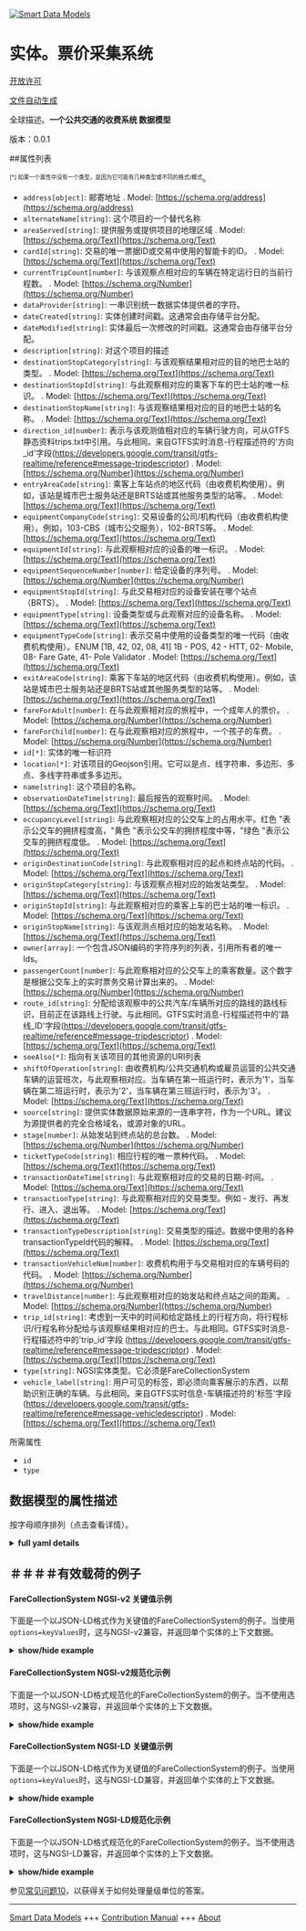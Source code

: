 <!-- 10-Header -->  
[![Smart Data Models](https://smartdatamodels.org/wp-content/uploads/2022/01/SmartDataModels_logo.png "Logo")](https://smartdatamodels.org)  
实体。票价采集系统  
=========<!-- /10-Header -->  
<!-- 15-License -->  
[开放许可](https://github.com/smart-data-models//dataModel.Transportation/blob/master/FareCollectionSystem/LICENSE.md)  
[文件自动生成](https://docs.google.com/presentation/d/e/2PACX-1vTs-Ng5dIAwkg91oTTUdt8ua7woBXhPnwavZ0FxgR8BsAI_Ek3C5q97Nd94HS8KhP-r_quD4H0fgyt3/pub?start=false&loop=false&delayms=3000#slide=id.gb715ace035_0_60)  
<!-- /15-License -->  
<!-- 20-Description -->  
全球描述。**一个公共交通的收费系统 数据模型**  
版本：0.0.1  
<!-- /20-Description -->  
<!-- 30-PropertiesList -->  

##属性列表  

<sup><sub>[*] 如果一个属性中没有一个类型，是因为它可能有几种类型或不同的格式/模式</sub></sup>。  
- `address[object]`: 邮寄地址  . Model: [https://schema.org/address](https://schema.org/address)- `alternateName[string]`: 这个项目的一个替代名称  - `areaServed[string]`: 提供服务或提供项目的地理区域  . Model: [https://schema.org/Text](https://schema.org/Text)- `cardId[string]`: 交易的唯一票据ID或交易中使用的智能卡的ID。  . Model: [https://schema.org/Text](https://schema.org/Text)- `currentTripCount[number]`: 与该观察点相对应的车辆在特定运行日的当前行程数。  . Model: [https://schema.org/Number](https://schema.org/Number)- `dataProvider[string]`: 一串识别统一数据实体提供者的字符。  - `dateCreated[string]`: 实体创建时间戳。这通常会由存储平台分配。  - `dateModified[string]`: 实体最后一次修改的时间戳。这通常会由存储平台分配。  - `description[string]`: 对这个项目的描述  - `destinationStopCategory[string]`: 与该观察结果相对应的目的地巴士站的类型。  . Model: [https://schema.org/Text](https://schema.org/Text)- `destinationStopId[string]`: 与此观察相对应的乘客下车的巴士站的唯一标识。  . Model: [https://schema.org/Text](https://schema.org/Text)- `destinationStopName[string]`: 与该观察结果相对应的目的地巴士站的名称。  . Model: [https://schema.org/Text](https://schema.org/Text)- `direction_id[number]`: 表示与该观测值相对应的车辆行驶方向，可从GTFS静态资料trips.txt中引用。与此相同。来自GTFS实时消息-行程描述符的'方向_id'字段(https://developers.google.com/transit/gtfs-realtime/reference#message-tripdescriptor)  . Model: [https://schema.org/Number](https://schema.org/Number)- `entryAreaCode[string]`: 乘客上车站点的地区代码（由收费机构使用）。例如，该站是城市巴士服务站还是BRTS站或其他服务类型的站等。  . Model: [https://schema.org/Text](https://schema.org/Text)- `equipmentCompanyCode[string]`: 交易设备的公司/机构代码（由收费机构使用）。例如，103-CBS（城市公交服务），102-BRTS等。  . Model: [https://schema.org/Text](https://schema.org/Text)- `equipmentId[string]`: 与此观察相对应的设备的唯一标识。  . Model: [https://schema.org/Text](https://schema.org/Text)- `equipmentSequenceNumber[number]`: 给定设备的序列号。  . Model: [https://schema.org/Number](https://schema.org/Number)- `equipmentStopId[string]`: 与此交易相对应的设备安装在哪个站点（BRTS）。  . Model: [https://schema.org/Text](https://schema.org/Text)- `equipmentType[string]`: 设备类型或与此观察对应的设备名称。  . Model: [https://schema.org/Text](https://schema.org/Text)- `equipmentTypeCode[string]`: 表示交易中使用的设备类型的唯一代码（由收费机构使用）。ENUM [1B, 42, 02, 08, 41] 1B - POS, 42 - HTT, 02- Mobile, 08- Fare Gate, 41- Pole Validator  . Model: [https://schema.org/Text](https://schema.org/Text)- `exitAreaCode[string]`: 乘客下车站的地区代码（由收费机构使用）。例如，该站是城市巴士服务站还是BRTS站或其他服务类型的站等。  . Model: [https://schema.org/Text](https://schema.org/Text)- `fareForAdult[number]`: 在与此观察相对应的旅程中，一个成年人的票价。  . Model: [https://schema.org/Number](https://schema.org/Number)- `fareForChild[number]`: 在与此观察相对应的旅程中，一个孩子的车费。  . Model: [https://schema.org/Number](https://schema.org/Number)- `id[*]`: 实体的唯一标识符  - `location[*]`: 对该项目的Geojson引用。它可以是点、线字符串、多边形、多点、多线字符串或多多边形。  - `name[string]`: 这个项目的名称。  - `observationDateTime[string]`: 最后报告的观察时间。  . Model: [https://schema.org/Text](https://schema.org/Text)- `occupancyLevel[string]`: 与此观察相对应的公交车上的占用水平。红色 "表示公交车的拥挤程度高，"黄色 "表示公交车的拥挤程度中等，"绿色 "表示公交车的拥挤程度低。  . Model: [https://schema.org/Text](https://schema.org/Text)- `originDestinationCode[string]`: 与此观察相对应的起点和终点站的代码。  . Model: [https://schema.org/Text](https://schema.org/Text)- `originStopCategory[string]`: 与该观察点相对应的始发站类型。  . Model: [https://schema.org/Text](https://schema.org/Text)- `originStopId[string]`: 与此观察相对应的乘客上车的巴士站的唯一标识。  . Model: [https://schema.org/Text](https://schema.org/Text)- `originStopName[string]`: 与该观测点相对应的始发站名称。  . Model: [https://schema.org/Text](https://schema.org/Text)- `owner[array]`: 一个包含JSON编码的字符序列的列表，引用所有者的唯一Ids。  - `passengerCount[number]`: 与此观察相对应的公交车上的乘客数量。这个数字是根据公交车上的实时票务交易计算出来的。  . Model: [https://schema.org/Number](https://schema.org/Number)- `route_id[string]`: 分配给该观察中的公共汽车/车辆所对应的路线的路线标识，目前正在该路线上行驶。与此相同。GTFS实时消息-行程描述符中的'路线_ID'字段(https://developers.google.com/transit/gtfs-realtime/reference#message-tripdescriptor)  . Model: [https://schema.org/Text](https://schema.org/Text)- `seeAlso[*]`: 指向有关该项目的其他资源的URI列表  - `shiftOfOperation[string]`: 由收费机构/公共交通机构或雇员运营的公共交通车辆的运营班次，与此观察相对应。当车辆在第一班运行时，表示为'1'，当车辆在第二班运行时，表示为'2'，当车辆在第三班运行时，表示为'3'。  . Model: [https://schema.org/Text](https://schema.org/Text)- `source[string]`: 提供实体数据原始来源的一连串字符，作为一个URL。建议为源提供者的完全合格域名，或源对象的URL。  - `stage[number]`: 从始发站到终点站的总台数。  . Model: [https://schema.org/Number](https://schema.org/Number)- `ticketTypeCode[string]`: 相应行程的唯一票种代码。  . Model: [https://schema.org/Text](https://schema.org/Text)- `transactionDateTime[string]`: 与此观察相对应的交易的日期-时间。  . Model: [https://schema.org/Text](https://schema.org/Text)- `transactionType[string]`: 与此观察相对应的交易类型。例如 - 发行、再发行、进入、退出等。  . Model: [https://schema.org/Text](https://schema.org/Text)- `transactionTypeDescription[string]`: 交易类型的描述。数据中使用的各种transactionTypeId代码的解释。  . Model: [https://schema.org/Text](https://schema.org/Text)- `transactionVehicleNum[number]`: 收费机构用于与交易相对应的车辆号码的代码。  . Model: [https://schema.org/Number](https://schema.org/Number)- `travelDistance[number]`: 与此观察相对应的始发站和终点站之间的距离。  . Model: [https://schema.org/Number](https://schema.org/Number)- `trip_id[string]`: 考虑到一天中的时间和给定路线上的行程方向，将行程标识/行程名称分配给与该观察结果相对应的巴士。与此相同。GTFS实时消息-行程描述符中的'trip_id'字段 (https://developers.google.com/transit/gtfs-realtime/reference#message-tripdescriptor)  . Model: [https://schema.org/Text](https://schema.org/Text)- `type[string]`: NGSI实体类型。它必须是FareCollectionSystem  - `vehicle_label[string]`: 用户可见的标签，即必须向乘客展示的东西，以帮助识别正确的车辆。与此相同。来自GTFS实时信息-车辆描述符的'标签'字段 (https://developers.google.com/transit/gtfs-realtime/reference#message-vehicledescriptor)  . Model: [https://schema.org/Text](https://schema.org/Text)<!-- /30-PropertiesList -->  
<!-- 35-RequiredProperties -->  
所需属性  
- `id`  - `type`  <!-- /35-RequiredProperties -->  
<!-- 40-RequiredProperties -->  
<!-- /40-RequiredProperties -->  
<!-- 50-DataModelHeader -->  
## 数据模型的属性描述  
按字母顺序排列（点击查看详情）。  
<!-- /50-DataModelHeader -->  
<!-- 60-ModelYaml -->  
<details><summary><strong>full yaml details</strong></summary>    
```yaml  
FareCollectionSystem:    
  description: 'A public transit fare collection system Data Model'    
  properties:    
    address:    
      description: 'The mailing address'    
      properties:    
        addressCountry:    
          description: 'Property. The country. For example, Spain. Model:''https://schema.org/addressCountry'''    
          type: string    
        addressLocality:    
          description: 'Property. The locality in which the street address is, and which is in the region. Model:''https://schema.org/addressLocality'''    
          type: string    
        addressRegion:    
          description: 'Property. The region in which the locality is, and which is in the country. Model:''https://schema.org/addressRegion'''    
          type: string    
        postOfficeBoxNumber:    
          description: 'Property. The post office box number for PO box addresses. For example, 03578. Model:''https://schema.org/postOfficeBoxNumber'''    
          type: string    
        postalCode:    
          description: 'Property. The postal code. For example, 24004. Model:''https://schema.org/https://schema.org/postalCode'''    
          type: string    
        streetAddress:    
          description: 'Property. The street address. Model:''https://schema.org/streetAddress'''    
          type: string    
      type: object    
      x-ngsi:    
        model: https://schema.org/address    
        type: Property    
    alternateName:    
      description: 'An alternative name for this item'    
      type: string    
      x-ngsi:    
        type: Property    
    areaServed:    
      description: 'The geographic area where a service or offered item is provided'    
      type: string    
      x-ngsi:    
        model: https://schema.org/Text    
        type: Property    
    cardId:    
      description: 'Unique ticket Id of the transaction or Id of the smart card used in the transaction.'    
      type: string    
      x-ngsi:    
        model: https://schema.org/Text    
        type: Property    
    currentTripCount:    
      description: 'The current count of trips made by the vehicle corresponding to this observation on the given day of operation.'    
      type: number    
      x-ngsi:    
        model: https://schema.org/Number    
        type: Property    
    dataProvider:    
      description: 'A sequence of characters identifying the provider of the harmonised data entity.'    
      type: string    
      x-ngsi:    
        type: Property    
    dateCreated:    
      description: 'Entity creation timestamp. This will usually be allocated by the storage platform.'    
      format: date-time    
      type: string    
      x-ngsi:    
        type: Property    
    dateModified:    
      description: 'Timestamp of the last modification of the entity. This will usually be allocated by the storage platform.'    
      format: date-time    
      type: string    
      x-ngsi:    
        type: Property    
    description:    
      description: 'A description of this item'    
      type: string    
      x-ngsi:    
        type: Property    
    destinationStopCategory:    
      description: 'Type of the destination bus stop corresponding to this observation.'    
      type: string    
      x-ngsi:    
        model: https://schema.org/Text    
        type: Property    
    destinationStopId:    
      description: 'Unique Id of the bus stop at which the passenger deboards from the bus corresponding to this observation.'    
      type: string    
      x-ngsi:    
        model: https://schema.org/Text    
        type: Property    
    destinationStopName:    
      description: 'The name of the destination bus stop corresponding to this observation.'    
      type: string    
      x-ngsi:    
        model: https://schema.org/Text    
        type: Property    
    direction_id:    
      description: "Indicates the direction of travel of the vehicle corresponding to this observation, can be referenced from the GTFS static feed trips.txt. SameAs: 'direction_id' field from GTFS Realtime message-TripDescriptor (https://developers.google.com/transit/gtfs-realtime/reference#message-tripdescriptor)"    
      type: number    
      x-ngsi:    
        model: https://schema.org/Number    
        type: Property    
    entryAreaCode:    
      description: 'Area code of the passenger boarding stop (used by the fare collection agency). For example, whether the stop is city-bus-service stop or brts stop or other service type stop etc.'    
      type: string    
      x-ngsi:    
        model: https://schema.org/Text    
        type: Property    
    equipmentCompanyCode:    
      description: 'Company/Agency code for the transaction equipment (used by fare collection agency). For example, 103 - CBS (city bus service),102 - BRTS etc.'    
      type: string    
      x-ngsi:    
        model: https://schema.org/Text    
        type: Property    
    equipmentId:    
      description: 'Unique Id of the equipment corresponding to this observation.'    
      type: string    
      x-ngsi:    
        model: https://schema.org/Text    
        type: Property    
    equipmentSequenceNumber:    
      description: 'Sequence number for the given equipment.'    
      type: number    
      x-ngsi:    
        model: https://schema.org/Number    
        type: Property    
    equipmentStopId:    
      description: 'Stop Id (BRTS) at which the equipment corresponding to this transaction is installed.'    
      type: string    
      x-ngsi:    
        model: https://schema.org/Text    
        type: Property    
    equipmentType:    
      description: 'Type of equipment or the name of the equipment corresponding to this observation.'    
      type: string    
      x-ngsi:    
        model: https://schema.org/Text    
        type: Property    
    equipmentTypeCode:    
      description: 'Unique code indicating the type of equipment used in the transaction (used by fare collection agency).ENUM [1B, 42, 02, 08, 41] 1B - POS, 42 - HTT, 02- Mobile, 08- Fare Gate, 41- Pole Validator'    
      enum:    
        - 1B    
        - 42    
        - 02    
        - 08    
        - 41    
      type: string    
      x-ngsi:    
        model: https://schema.org/Text    
        type: Property    
    exitAreaCode:    
      description: 'Area code of the passenger alighting stop (used by the fare collection agency). For example, whether the stop is city-bus-service stop or BRTS stop or other service type stop etc.'    
      type: string    
      x-ngsi:    
        model: https://schema.org/Text    
        type: Property    
    fareForAdult:    
      description: 'The fare for an adult in the journey corresponding to this observation.'    
      type: number    
      x-ngsi:    
        model: https://schema.org/Number    
        type: Property    
    fareForChild:    
      description: 'The fare for a child in the journey corresponding to this observation.'    
      type: number    
      x-ngsi:    
        model: https://schema.org/Number    
        type: Property    
    id:    
      anyOf: &farecollectionsystem_-_properties_-_owner_-_items_-_anyof    
        - description: 'Property. Identifier format of any NGSI entity'    
          maxLength: 256    
          minLength: 1    
          pattern: ^[\w\-\.\{\}\$\+\*\[\]`|~^@!,:\\]+$    
          type: string    
        - description: 'Property. Identifier format of any NGSI entity'    
          format: uri    
          type: string    
      description: 'Unique identifier of the entity'    
      x-ngsi:    
        type: Property    
    location:    
      description: 'Geojson reference to the item. It can be Point, LineString, Polygon, MultiPoint, MultiLineString or MultiPolygon'    
      oneOf:    
        - description: 'GeoProperty. Geojson reference to the item. Point'    
          properties:    
            bbox:    
              items:    
                type: number    
              minItems: 4    
              type: array    
            coordinates:    
              items:    
                type: number    
              minItems: 2    
              type: array    
            type:    
              enum:    
                - Point    
              type: string    
          required:    
            - type    
            - coordinates    
          title: 'GeoJSON Point'    
          type: object    
        - description: 'GeoProperty. Geojson reference to the item. LineString'    
          properties:    
            bbox:    
              items:    
                type: number    
              minItems: 4    
              type: array    
            coordinates:    
              items:    
                items:    
                  type: number    
                minItems: 2    
                type: array    
              minItems: 2    
              type: array    
            type:    
              enum:    
                - LineString    
              type: string    
          required:    
            - type    
            - coordinates    
          title: 'GeoJSON LineString'    
          type: object    
        - description: 'GeoProperty. Geojson reference to the item. Polygon'    
          properties:    
            bbox:    
              items:    
                type: number    
              minItems: 4    
              type: array    
            coordinates:    
              items:    
                items:    
                  items:    
                    type: number    
                  minItems: 2    
                  type: array    
                minItems: 4    
                type: array    
              type: array    
            type:    
              enum:    
                - Polygon    
              type: string    
          required:    
            - type    
            - coordinates    
          title: 'GeoJSON Polygon'    
          type: object    
        - description: 'GeoProperty. Geojson reference to the item. MultiPoint'    
          properties:    
            bbox:    
              items:    
                type: number    
              minItems: 4    
              type: array    
            coordinates:    
              items:    
                items:    
                  type: number    
                minItems: 2    
                type: array    
              type: array    
            type:    
              enum:    
                - MultiPoint    
              type: string    
          required:    
            - type    
            - coordinates    
          title: 'GeoJSON MultiPoint'    
          type: object    
        - description: 'GeoProperty. Geojson reference to the item. MultiLineString'    
          properties:    
            bbox:    
              items:    
                type: number    
              minItems: 4    
              type: array    
            coordinates:    
              items:    
                items:    
                  items:    
                    type: number    
                  minItems: 2    
                  type: array    
                minItems: 2    
                type: array    
              type: array    
            type:    
              enum:    
                - MultiLineString    
              type: string    
          required:    
            - type    
            - coordinates    
          title: 'GeoJSON MultiLineString'    
          type: object    
        - description: 'GeoProperty. Geojson reference to the item. MultiLineString'    
          properties:    
            bbox:    
              items:    
                type: number    
              minItems: 4    
              type: array    
            coordinates:    
              items:    
                items:    
                  items:    
                    items:    
                      type: number    
                    minItems: 2    
                    type: array    
                  minItems: 4    
                  type: array    
                type: array    
              type: array    
            type:    
              enum:    
                - MultiPolygon    
              type: string    
          required:    
            - type    
            - coordinates    
          title: 'GeoJSON MultiPolygon'    
          type: object    
      x-ngsi:    
        type: GeoProperty    
    name:    
      description: 'The name of this item.'    
      type: string    
      x-ngsi:    
        type: Property    
    observationDateTime:    
      description: 'Last reported time of observation.'    
      format: date-time    
      type: string    
      x-ngsi:    
        model: https://schema.org/Text    
        type: Property    
    occupancyLevel:    
      description: 'Occupancy level in the public transit bus corresponding to this observation. ''Red'' indicates the congestion level in the bus is HIGH, ''Yellow'' indicates the congestion level in the bus is MODERATE and ''Green'' indicates the congestion level in the bus is LOW.'    
      enum:    
        - Red    
        - Yellow    
        - Green    
      type: string    
      x-ngsi:    
        model: https://schema.org/Text    
        type: Property    
    originDestinationCode:    
      description: 'The code for the origin and destination stops corresponding to this observation.'    
      type: string    
      x-ngsi:    
        model: https://schema.org/Text    
        type: Property    
    originStopCategory:    
      description: 'Type of the origin bus stop corresponding to this observation.'    
      type: string    
      x-ngsi:    
        model: https://schema.org/Text    
        type: Property    
    originStopId:    
      description: 'Unique Id of the bus stop at which the passenger boards into the bus corresponding to this observation.'    
      type: string    
      x-ngsi:    
        model: https://schema.org/Text    
        type: Property    
    originStopName:    
      description: 'The name of the origin bus stop corresponding to this observation.'    
      type: string    
      x-ngsi:    
        model: https://schema.org/Text    
        type: Property    
    owner:    
      description: 'A List containing a JSON encoded sequence of characters referencing the unique Ids of the owner(s)'    
      items:    
        anyOf: *farecollectionsystem_-_properties_-_owner_-_items_-_anyof    
        description: 'Property. Unique identifier of the entity'    
      type: array    
      x-ngsi:    
        type: Property    
    passengerCount:    
      description: 'Number of passengers travelling in the public transit bus corresponding to this observation. This count is computed based on the realtime ticketing transactions in the public transit bus.'    
      type: number    
      x-ngsi:    
        model: https://schema.org/Number    
        type: Property    
    route_id:    
      description: "Route Id assigned to the route on which the bus/vehicle corresponding to the bus in this observation is currently plying on. SameAs: 'route_id' field from GTFS Realtime message-TripDescriptor (https://developers.google.com/transit/gtfs-realtime/reference#message-tripdescriptor)"    
      type: string    
      x-ngsi:    
        model: https://schema.org/Text    
        type: Property    
    seeAlso:    
      description: 'list of uri pointing to additional resources about the item'    
      oneOf:    
        - items:    
            format: uri    
            type: string    
          minItems: 1    
          type: array    
        - format: uri    
          type: string    
      x-ngsi:    
        type: Property    
    shiftOfOperation:    
      description: 'Shift of operation of the public transit vehicle operated by the fare collection agency/ public transit agency or the employee corresponding to this observation. Indicated as ''1'' when the vehicle operates in the first shift, ''2'' when the vehicle operates in the second shift and ''3'' when the vehicle operates in the third shift.'    
      type: string    
      x-ngsi:    
        model: https://schema.org/Text    
        type: Property    
    source:    
      description: 'A sequence of characters giving the original source of the entity data as a URL. Recommended to be the fully qualified domain name of the source provider, or the URL to the source object.'    
      type: string    
      x-ngsi:    
        type: Property    
    stage:    
      description: 'Total number of stages from the origin bus stop to the destination bus stop.'    
      type: number    
      x-ngsi:    
        model: https://schema.org/Number    
        type: Property    
    ticketTypeCode:    
      description: 'Unique ticket type code of the corresponding trip.'    
      type: string    
      x-ngsi:    
        model: https://schema.org/Text    
        type: Property    
    transactionDateTime:    
      description: 'Date-time of the transaction corresponding to this observation.'    
      format: date-time    
      type: string    
      x-ngsi:    
        model: https://schema.org/Text    
        type: Property    
    transactionType:    
      description: 'Type of the transaction corresponding to this observation. For Eg - Issue, ReIssue, Entry, Exit etc.'    
      type: string    
      x-ngsi:    
        model: https://schema.org/Text    
        type: Property    
    transactionTypeDescription:    
      description: 'Description of the transaction type. Explanation of various transactionTypeId codes used in the data.'    
      type: string    
      x-ngsi:    
        model: https://schema.org/Text    
        type: Property    
    transactionVehicleNum:    
      description: 'Code used by fare collection agency for the vehicle number corresponding to the transaction.'    
      type: number    
      x-ngsi:    
        model: https://schema.org/Number    
        type: Property    
    travelDistance:    
      description: 'The distance between the origin bus stop and the destination bus stop corresponding to this observation.'    
      type: number    
      x-ngsi:    
        model: https://schema.org/Number    
        type: Property    
    trip_id:    
      description: "Trip Id/Trip name alloted to the bus corresponding to this observation, in consideration to the time of the day and the direction of the trip on the given routeId. SameAs: 'trip_id' field from GTFS Realtime message-TripDescriptor (https://developers.google.com/transit/gtfs-realtime/reference#message-tripdescriptor)"    
      type: string    
      x-ngsi:    
        model: https://schema.org/Text    
        type: Property    
    type:    
      description: 'NGSI entity type. It has to be FareCollectionSystem'    
      enum:    
        - FareCollectionSystem    
      type: string    
      x-ngsi:    
        type: Property    
    vehicle_label:    
      description: "User visible label, i.e., something that must be shown to the passenger to help identify the correct vehicle. SameAs: 'label' field from GTFS Realtime message-VehicleDescriptor (https://developers.google.com/transit/gtfs-realtime/reference#message-vehicledescriptor)"    
      type: string    
      x-ngsi:    
        model: https://schema.org/Text    
        type: Property    
  required:    
    - id    
    - type    
  type: object    
  x-derived-from: ""    
  x-disclaimer: 'Redistribution and use in source and binary forms, with or without modification, are permitted  provided that the license conditions are met. Copyleft (c) 2021 Contributors to Smart Data Models Program'    
  x-license-url: https://github.com/smart-data-models/dataModel.Transportation/blob/master/FareCollectionSystem/LICENSE.md    
  x-model-schema: https://smart-data-models.github.io/dataModel.Transportation/FareCollectionSystem/schema.json    
  x-model-tags: ""    
  x-version: 0.0.1    
```  
</details>    
<!-- /60-ModelYaml -->  
<!-- 70-MiddleNotes -->  
<!-- /70-MiddleNotes -->  
<!-- 80-Examples -->  
## ＃＃＃＃有效载荷的例子  
#### FareCollectionSystem NGSI-v2 关键值示例  
下面是一个以JSON-LD格式作为关键值的FareCollectionSystem的例子。当使用`options=keyValues`时，这与NGSI-v2兼容，并返回单个实体的上下文数据。  
<details><summary><strong>show/hide example</strong></summary>    
```json  
{  
  "id": "urn:ngsi-ld:FareCollectionSystem:id:RJSB:34513580",  
  "type": "FareCollectionSystem",  
  "address": {  
    "addressCountry": "France",  
    "addressLocality": "Nice",  
    "addressRegion": "Provenza-Alpes-Costa Azul",  
    "postOfficeBoxNumber": "",  
    "postalCode": "06000",  
    "streetAddress": "Av. Nicolas II"  
  },  
  "alternateName": "",  
  "areaServed": "Nice",  
  "cardId": "987201910",  
  "currentTripCount": 12,  
  "dataProvider": "",  
  "dateCreated": "2020-11-02T06:16:42Z",  
  "dateModified": "2020-12-27T15:13:17Z",  
  "description": "Fare collection system Nize for regional routes",  
  "destinationStopCategory": "Airport",  
  "destinationStopId": "Nice-Airport",  
  "destinationStopName": "Hour risk somebody deal system discussion other plan. Stage the film occur.",  
  "direction_id": 1,  
  "entryAreaCode": "city-bus-service",  
  "equipmentCompanyCode": "103",  
  "equipmentId": "S23",  
  "equipmentSequenceNumber": 2,  
  "equipmentStopId": "BRTS-Sen-23",  
  "equipmentType": "Entry sensor",  
  "equipmentTypeCode": "42",  
  "exitAreaCode": "city-bus-service",  
  "fareForAdult": 4.5,  
  "fareForChild": 3.6,  
  "location": {  
    "coordinates": [  
      43.7034,  
      7.2663  
    ],  
    "type": "Point"  
  },  
  "name": "Fare collection system Nize",  
  "observationDateTime": "1988-12-24T07:06:19Z",  
  "occupancyLevel": "Green",  
  "originDestinationCode": "23",  
  "originStopCategory": "Bus stop",  
  "originStopId": "9",  
  "originStopName": "Vauban",  
  "owner": [  
    "urn:ngsi-ld:FareCollectionSystem:items:XMXR:79897582",  
    "urn:ngsi-ld:FareCollectionSystem:items:SKAX:98192518"  
  ],  
  "passengerCount": 6,  
  "route_id": "4",  
  "seeAlso": [  
    "urn:ngsi-ld:FareCollectionSystem:items:VSVS:72352464",  
    "urn:ngsi-ld:FareCollectionSystem:items:VMFR:36424993"  
  ],  
  "shiftOfOperation": "2",  
  "source": "",  
  "stage": 4,  
  "ticketTypeCode": "Normal",  
  "transactionDateTime": "2021-08-20T15:45:22Z",  
  "transactionType": "Issue",  
  "transactionTypeDescription": "Regular Fare.",  
  "transactionTypeId": "2401",  
  "transactionVehicleNum": 23,  
  "travelDistance": 7.5,  
  "trip_id": "4A",  
  "vehicle_label": "5821JZS"  
}  
```  
</details>  
#### FareCollectionSystem NGSI-v2规范化示例  
下面是一个以JSON-LD格式规范化的FareCollectionSystem的例子。当不使用选项时，这与NGSI-v2兼容，并返回单个实体的上下文数据。  
<details><summary><strong>show/hide example</strong></summary>    
```json  
{  
  "id": "urn:ngsi-ld:FareCollectionSystem:id:RJSB:34513580",  
  "type": "FareCollectionSystem",  
  "dateCreated": {  
    "type": "DateTime",  
    "value": "2020-11-02T06:16:42Z"  
  },  
  "dateModified": {  
    "type": "DateTime",  
    "value": "2020-12-27T15:13:17Z"  
  },  
  "source": {  
    "type": "Text",  
    "value": ""  
  },  
  "name": {  
    "type": "Text",  
    "value": "Fare collection system Nize"  
  },  
  "alternateName": {  
    "type": "Text",  
    "value": ""  
  },  
  "description": {  
    "type": "Text",  
    "value": "Fare collection system Nize for regional routes"  
  },  
  "dataProvider": {  
    "type": "Text",  
    "value": ""  
  },  
  "owner": {  
    "type": "array",  
    "value": [  
      "urn:ngsi-ld:FareCollectionSystem:items:XMXR:79897582",  
      "urn:ngsi-ld:FareCollectionSystem:items:SKAX:98192518"  
    ]  
  },  
  "seeAlso": {  
    "type": "array",  
    "value": [  
      "urn:ngsi-ld:FareCollectionSystem:items:VSVS:72352464",  
      "urn:ngsi-ld:FareCollectionSystem:items:VMFR:36424993"  
    ]  
  },  
  "location": {  
    "type": "geo:json",  
    "value": {  
      "type": "Point",  
      "coordinates": [  
        43.7034,  
        7.2663  
      ]  
    }  
  },  
  "address": {  
    "type": "PostalAddress",  
    "value": {  
      "streetAddress": "Av. Nicolas II",  
      "addressLocality": "Nice",  
      "addressRegion": "Provenza-Alpes-Costa Azul",  
      "addressCountry": "France",  
      "postalCode": "06000",  
      "postOfficeBoxNumber": ""  
    }  
  },  
  "areaServed": {  
    "type": "Text",  
    "value": "Nice"  
  },  
  "destinationStopName": {  
    "type": "Text",  
    "value": "Hour risk somebody deal system discussion other plan. Stage the film occur."  
  },  
  "occupancyLevel": {  
    "type": "Text",  
    "value": "Green"  
  },  
  "travelDistance": {  
    "type": "number",  
    "value": 7.5  
  },  
  "passengerCount": {  
    "type": "number",  
    "value": 6  
  },  
  "transactionType": {  
    "type": "Text",  
    "value": "Issue"  
  },  
  "ticketTypeCode": {  
    "type": "Text",  
    "value": "Normal"  
  },  
  "originStopName": {  
    "type": "Text",  
    "value": "Vauban"  
  },  
  "entryAreaCode": {  
    "type": "Text",  
    "value": "city-bus-service"  
  },  
  "cardId": {  
    "type": "Text",  
    "value": "987201910"  
  },  
  "transactionTypeId": {  
    "type": "Text",  
    "value": "2401"  
  },  
  "stage": {  
    "type": "number",  
    "value": 4  
  },  
  "equipmentId": {  
    "type": "Text",  
    "value": "S23"  
  },  
  "direction_id": {  
    "type": "number",  
    "value": 1  
  },  
  "equipmentSequenceNumber": {  
    "type": "number",  
    "value": 2  
  },  
  "shiftOfOperation": {  
    "type": "Text",  
    "value": "2"  
  },  
  "route_id": {  
    "type": "Text",  
    "value": "4"  
  },  
  "trip_id": {  
    "type": "Text",  
    "value": "4A"  
  },  
  "originStopCategory": {  
    "type": "Text",  
    "value": "Bus stop"  
  },  
  "vehicle_label": {  
    "type": "Text",  
    "value": "5821JZS"  
  },  
  "fareForChild": {  
    "type": "number",  
    "value": 3.6  
  },  
  "transactionDateTime": {  
    "type": "DateTime",  
    "value":  "2021-08-20T15:45:22Z"  
  },  
  "destinationStopId": {  
    "type": "Text",  
    "value": "Nice-Airport"  
  },  
  "originDestinationCode": {  
    "type": "Text",  
    "value": "23"  
  },  
  "currentTripCount": {  
    "type": "number",  
    "value": 12  
  },  
  "equipmentTypeCode": {  
    "type": "Text",  
    "value": "42"  
  },  
  "destinationStopCategory": {  
    "type": "Text",  
    "value": "Airport"  
  },  
  "transactionVehicleNum": {  
    "type": "number",  
    "value": 23  
  },  
  "fareForAdult": {  
    "type": "number",  
    "value": 4.5  
  },  
  "observationDateTime": {  
    "type": "DateTime",  
    "value": "1988-12-24T07:06:19Z"  
  },  
  "equipmentCompanyCode": {  
    "type": "Text",  
    "value": "103"  
  },  
  "transactionTypeDescription": {  
    "type": "Text",  
    "value": "Regular Fare."  
  },  
  "exitAreaCode": {  
    "type": "Text",  
    "value": "city-bus-service"  
  },  
  "equipmentType": {  
    "type": "Text",  
    "value": "Entry sensor"  
  },  
  "equipmentStopId": {  
    "type": "Text",  
    "value": "BRTS-Sen-23"  
  },  
  "originStopId": {  
    "type": "Text",  
    "value": "9"  
  },  
  "@context": [  
    "https://smartdatamodels.org/context.jsonld"  
  ]  
}  
```  
</details>  
#### FareCollectionSystem NGSI-LD 关键值示例  
下面是一个以JSON-LD格式作为关键值的FareCollectionSystem的例子。当使用`options=keyValues`时，这与NGSI-LD兼容，并返回单个实体的上下文数据。  
<details><summary><strong>show/hide example</strong></summary>    
```json  
{  
    "id": "urn:ngsi-ld:FareCollectionSystem:id:RJSB:34513580",  
    "type": "FareCollectionSystem",  
    "address": {  
        "addressCountry": "France",  
        "addressLocality": "Nice",  
        "addressRegion": "Provenza-Alpes-Costa Azul",  
        "postOfficeBoxNumber": "",  
        "postalCode": "06000",  
        "streetAddress": "Av. Nicolas II"  
    },  
    "alternateName": "",  
    "areaServed": "Nice",  
    "cardId": "987201910",  
    "currentTripCount": 12,  
    "dataProvider": "",  
    "dateCreated": "2020-11-02T06:16:42Z",  
    "dateModified": "2020-12-27T15:13:17Z",  
    "description": "Fare collection system Nize for regional routes",  
    "destinationStopCategory": "Airport",  
    "destinationStopId": "Nice-Airport",  
    "destinationStopName": "Hour risk somebody deal system discussion other plan. Stage the film occur.",  
    "direction_id": 1,  
    "entryAreaCode": "city-bus-service",  
    "equipmentCompanyCode": "103",  
    "equipmentId": "S23",  
    "equipmentSequenceNumber": 2,  
    "equipmentStopId": "BRTS-Sen-23",  
    "equipmentType": "Entry sensor",  
    "equipmentTypeCode": "42",  
    "exitAreaCode": "city-bus-service",  
    "fareForAdult": 4.5,  
    "fareForChild": 3.6,  
    "location": {  
        "coordinates": [  
            43.7034,  
            7.2663  
        ],  
        "type": "Point"  
    },  
    "name": "Fare collection system Nize",  
    "observationDateTime": "1988-12-24T07:06:19Z",  
    "occupancyLevel": "Green",  
    "originDestinationCode": "23",  
    "originStopCategory": "Bus stop",  
    "originStopId": "9",  
    "originStopName": "Vauban",  
    "owner": [  
        "urn:ngsi-ld:FareCollectionSystem:items:XMXR:79897582",  
        "urn:ngsi-ld:FareCollectionSystem:items:SKAX:98192518"  
    ],  
    "passengerCount": 6,  
    "route_id": "4",  
    "seeAlso": [  
        "urn:ngsi-ld:FareCollectionSystem:items:VSVS:72352464",  
        "urn:ngsi-ld:FareCollectionSystem:items:VMFR:36424993"  
    ],  
    "shiftOfOperation": "2",  
    "source": "",  
    "stage": 4,  
    "ticketTypeCode": "Normal",  
    "transactionDateTime": "2021-08-20T15:45:22Z",  
    "transactionType": "Issue",  
    "transactionTypeDescription": "Regular Fare.",  
    "transactionTypeId": "2401",  
    "transactionVehicleNum": 23,  
    "travelDistance": 7.5,  
    "trip_id": "4A",  
    "vehicle_label": "5821JZS",  
    "@context": [  
        "https://raw.githubusercontent.com/smart-data-models/dataModel.Transportation/master/context.jsonld"  
    ]  
}  
```  
</details>  
#### FareCollectionSystem NGSI-LD规范化示例  
下面是一个以JSON-LD格式规范化的FareCollectionSystem的例子。当不使用选项时，这与NGSI-LD兼容，并返回单个实体的上下文数据。  
<details><summary><strong>show/hide example</strong></summary>    
```json  
{  
    "id": "urn:ngsi-ld:FareCollectionSystem:id:RJSB:34513580",  
    "type": "FareCollectionSystem",  
    "address": {  
        "type": "Property",  
        "value": {  
            "streetAddress": "Av. Nicolas II",  
            "addressLocality": "Nice",  
            "addressRegion": "Provenza-Alpes-Costa Azul",  
            "addressCountry": "France",  
            "postalCode": "06000",  
            "postOfficeBoxNumber": ""  
        }  
    },  
    "alternateName": {  
        "type": "Property",  
        "value": ""  
    },  
    "areaServed": {  
        "type": "Property",  
        "value": "Nice"  
    },  
    "cardId": {  
        "type": "Property",  
        "value": "987201910"  
    },  
    "currentTripCount": {  
        "type": "Property",  
        "value": 12  
    },  
    "dataProvider": {  
        "type": "Property",  
        "value": ""  
    },  
    "dateCreated": {  
        "type": "Property",  
        "value": {  
            "@type": "DateTime",  
            "@value": "2020-11-02T06:16:42Z"  
        }  
    },  
    "dateModified": {  
        "type": "Property",  
        "value": {  
            "@type": "DateTime",  
            "@value": "2020-12-27T15:13:17Z"  
        }  
    },  
    "description": {  
        "type": "Property",  
        "value": "Fare collection system Nize for regional routes"  
    },  
    "destinationStopCategory": {  
        "type": "Property",  
        "value": "Airport"  
    },  
    "destinationStopId": {  
        "type": "Property",  
        "value": "Nice-Airport"  
    },  
    "destinationStopName": {  
        "type": "Property",  
        "value": "Hour risk somebody deal system discussion other plan. Stage the film occur."  
    },  
    "direction_id": {  
        "type": "Property",  
        "value": 1  
    },  
    "entryAreaCode": {  
        "type": "Property",  
        "value": "city-bus-service"  
    },  
    "equipmentCompanyCode": {  
        "type": "Property",  
        "value": "103"  
    },  
    "equipmentId": {  
        "type": "Property",  
        "value": "S23"  
    },  
    "equipmentSequenceNumber": {  
        "type": "Property",  
        "value": 2  
    },  
    "equipmentStopId": {  
        "type": "Property",  
        "value": "BRTS-Sen-23"  
    },  
    "equipmentType": {  
        "type": "Property",  
        "value": "Entry sensor"  
    },  
    "equipmentTypeCode": {  
        "type": "Property",  
        "value": "42"  
    },  
    "exitAreaCode": {  
        "type": "Property",  
        "value": "city-bus-service"  
    },  
    "fareForAdult": {  
        "type": "Property",  
        "value": 4.5  
    },  
    "fareForChild": {  
        "type": "Property",  
        "value": 3.6  
    },  
    "location": {  
        "type": "Property",  
        "value": {  
            "type": "Point",  
            "coordinates": [  
                43.7034,  
                7.2663  
            ]  
        }  
    },  
    "name": {  
        "type": "Property",  
        "value": "Fare collection system Nize"  
    },  
    "observationDateTime": {  
        "type": "Property",  
        "value": {  
            "@type": "DateTime",  
            "@value": "1988-12-24T07:06:19Z"  
        }  
    },  
    "occupancyLevel": {  
        "type": "Property",  
        "value": "Green"  
    },  
    "originDestinationCode": {  
        "type": "Property",  
        "value": "23"  
    },  
    "originStopCategory": {  
        "type": "Property",  
        "value": "Bus stop"  
    },  
    "originStopId": {  
        "type": "Property",  
        "value": "9"  
    },  
    "originStopName": {  
        "type": "Property",  
        "value": "Vauban"  
    },  
    "owner": {  
        "type": "Property",  
        "value": [  
            "urn:ngsi-ld:FareCollectionSystem:items:XMXR:79897582",  
            "urn:ngsi-ld:FareCollectionSystem:items:SKAX:98192518"  
        ]  
    },  
    "passengerCount": {  
        "type": "Property",  
        "value": 6  
    },  
    "route_id": {  
        "type": "Property",  
        "value": "4"  
    },  
    "seeAlso": {  
        "type": "Property",  
        "value": [  
            "urn:ngsi-ld:FareCollectionSystem:items:VSVS:72352464",  
            "urn:ngsi-ld:FareCollectionSystem:items:VMFR:36424993"  
        ]  
    },  
    "shiftOfOperation": {  
        "type": "Property",  
        "value": "2"  
    },  
    "source": {  
        "type": "Property",  
        "value": ""  
    },  
    "stage": {  
        "type": "Property",  
        "value": 4  
    },  
    "ticketTypeCode": {  
        "type": "Property",  
        "value": "Normal"  
    },  
    "transactionDateTime": {  
        "type": "Property",  
        "value": {  
            "@type": "DateTime",  
            "@value": "2021-08-20T15:45:22Z"  
        }  
    },  
    "transactionType": {  
        "type": "Property",  
        "value": "Issue"  
    },  
    "transactionTypeDescription": {  
        "type": "Property",  
        "value": "Regular Fare."  
    },  
    "transactionTypeId": {  
        "type": "Property",  
        "value": "2401"  
    },  
    "transactionVehicleNum": {  
        "type": "Property",  
        "value": 23  
    },  
    "travelDistance": {  
        "type": "Property",  
        "value": 7.5  
    },  
    "trip_id": {  
        "type": "Property",  
        "value": "4A"  
    },  
    "vehicle_label": {  
        "type": "Property",  
        "value": "5821JZS"  
    },  
    "@context": [  
        "https://raw.githubusercontent.com/smart-data-models/dataModel.Transportation/master/context.jsonld"  
    ]  
}  
```  
</details><!-- /80-Examples -->  
<!-- 90-FooterNotes -->  
<!-- /90-FooterNotes -->  
<!-- 95-Units -->  
参见[常见问题10](https://smartdatamodels.org/index.php/faqs/)，以获得关于如何处理量级单位的答案。  
<!-- /95-Units -->  
<!-- 97-LastFooter -->  
---  
[Smart Data Models](https://smartdatamodels.org) +++ [Contribution Manual](https://bit.ly/contribution_manual) +++ [About](https://bit.ly/Introduction_SDM)<!-- /97-LastFooter -->  
